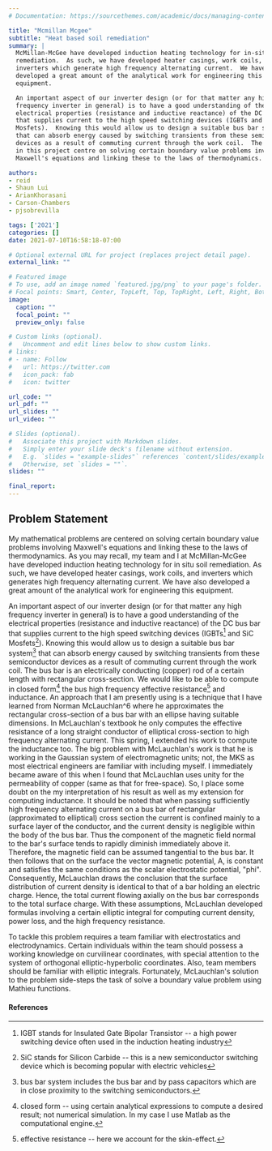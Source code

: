 ```yaml
---
# Documentation: https://sourcethemes.com/academic/docs/managing-content/

title: "Mcmillan Mcgee"
subtitle: "Heat based soil remediation"
summary: |
  McMillan-McGee have developed induction heating technology for in-situ soil
  remediation.  As such, we have developed heater casings, work coils, and
  inverters which generate high frequency alternating current.  We have also
  developed a great amount of the analytical work for engineering this
  equipment.

  An important aspect of our inverter design (or for that matter any high
  frequency inverter in general) is to have a good understanding of the
  electrical properties (resistance and inductive reactance) of the DC bus bar
  that supplies current to the high speed switching devices (IGBTs and SiC
  Mosfets).  Knowing this would allow us to design a suitable bus bar system
  that can absorb energy caused by switching transients from these semiconductor
  devices as a result of commuting current through the work coil.  The problems
  in this project centre on solving certain boundary value problems involving
  Maxwell's equations and linking these to the laws of thermodynamics.

authors: 
- reid
- Shaun Lui
- ArianKhorasani
- Carson-Chambers
- pjsobrevilla

tags: ['2021']
categories: []
date: 2021-07-10T16:58:18-07:00

# Optional external URL for project (replaces project detail page).
external_link: ""

# Featured image
# To use, add an image named `featured.jpg/png` to your page's folder.
# Focal points: Smart, Center, TopLeft, Top, TopRight, Left, Right, BottomLeft, Bottom, BottomRight.
image:
  caption: ""
  focal_point: ""
  preview_only: false

# Custom links (optional).
#   Uncomment and edit lines below to show custom links.
# links:
# - name: Follow
#   url: https://twitter.com
#   icon_pack: fab
#   icon: twitter

url_code: ""
url_pdf: ""
url_slides: ""
url_video: ""

# Slides (optional).
#   Associate this project with Markdown slides.
#   Simply enter your slide deck's filename without extension.
#   E.g. `slides = "example-slides"` references `content/slides/example-slides.md`.
#   Otherwise, set `slides = ""`.
slides: ""

final_report:
---
```


## Problem Statement

My mathematical problems are centered on solving certain boundary value problems
involving Maxwell's equations and linking these to the laws of thermodynamics.
As you may recall, my team and I at McMillan-McGee have developed induction
heating technology for in situ soil remediation.  As such, we have developed
heater casings, work coils, and inverters which generates high frequency
alternating current.  We have also developed a great amount of the analytical
work for engineering this equipment.

An important aspect of our inverter design (or for that matter any high
frequency inverter in general) is to have a good understanding of the electrical
properties (resistance and inductive reactance) of the DC bus bar that supplies
current to the high speed switching devices (IGBTs[^1] and SiC Mosfets[^2]).
Knowing this would allow us to design a suitable bus bar system[^3] that can
absorb energy caused by switching transients from these semiconductor devices as
a result of commuting current through the work coil.  The bus bar is an
electrically conducting (copper) rod of a certain length with rectangular
cross-section.  We would like to be able to compute in closed form[^4] the bus
high frequency effective resistance[^5] and inductance.  An approach that I am
presently using is a technique that I have learned from Norman McLauchlan^6
where he approximates the rectangular cross-section of a bus bar with an ellipse
having suitable dimensions.  In McLauchlan's textbook he only computes the
effective resistance of a long straight conductor of elliptical cross-section to
high frequency alternating current.  This spring, I extended his work to compute
the inductance too.  The big problem with McLauchlan's work is that he is
working in the Gaussian system of electromagnetic units; not, the MKS as most
electrical engineers are familiar with including myself.   I immediately became
aware of this when I found that McLauchlan uses unity for the permeability of
copper (same as that for free-space).  So, I place some doubt on the my
interpretation of his result as well as my extension for computing inductance.
It should be noted that when passing sufficiently high frequency alternating
current on a bus bar of rectangular (approximated to elliptical) cross section
the current is confined mainly to a surface layer of the conductor, and the
current density is negligible within the body of the bus bar.  Thus the
component of the magnetic field normal to the bar's surface tends to rapidly
diminish immediately above it.  Therefore, the magnetic field can be assumed
tangential to the bus bar.  It then follows that on the surface the vector
magnetic potential, A, is constant and satisfies the same conditions as the
scalar electrostatic potential, "phi".  Consequently, McLauchlan draws the
conclusion that the surface distribution of current density is identical to that
of a bar holding an electric charge.  Hence, the total current flowing axially
on the bus bar corresponds to the total surface charge.  With these assumptions,
McLauchlan developed formulas involving a certain elliptic integral for
computing current density, power loss, and the high frequency resistance.

To tackle this problem requires a team familiar with electrostatics and
electrodynamics.  Certain individuals within the team should possess a working
knowledge on curvilinear coordinates, with special attention to the system of
orthogonal elliptic-hyperbolic coordinates.  Also, team members should be
familiar with elliptic integrals.  Fortunately, McLauchlan's solution to the
problem side-steps the task of solve a boundary value problem using Mathieu
functions.

#### References

[^1]:  IGBT stands for Insulated Gate Bipolar Transistor -- a high power switching device often used in the induction heating industry
[^2]:  SiC stands for Silicon Carbide  -- this is a new semiconductor switching device which is becoming popular with electric vehicles
[^3]:  bus bar system includes the bus bar and by pass capacitors which are in close proximity to the switching semiconductors.
[^4]:  closed form -- using certain analytical expressions to compute a desired result; not numerical simulation.  In my case I use Matlab as the computational engine.
[^5]:  effective resistance -- here we account for the skin-effect.
[^6]:  Norman W. McLauchlan, "Theory and Applications of Mathieu Functions",  Oxford University Press, 1947.
